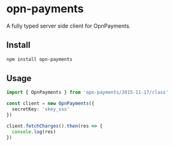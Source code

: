 # opn-payments

A fully typed server side client for OpnPayments.

## Install

```sh
npm install opn-payments
```

## Usage

```ts
import { OpnPayments } from 'opn-payments/2015-11-17/class'

const client = new OpnPayments({
  secretKey: 'skey_xxx'
})

client.fetchCharges().then(res => {
  console.log(res)
})
```
